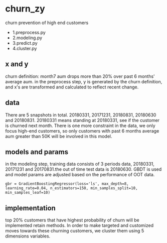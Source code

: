 # churn_zy
churn prevention of high end customers

- 1.preprocess.py
- 2.modeling.py
- 3.predict.py
- 4.cluster.py

## x and y
churn definition: month7 aum drops more than 20% over past 6 months' average aum.
in the preprocess step, y is generated by the churn definition, and x's are transformed and calculated to reflect recent change.

## data
There are 5 snapshots in total. 20180331, 20171231, 20180831, 20180630 and 20180831.
20180331 means standing at 20180331, see if the customer is churned next month. There is one more constraint in the data, we only focus high-end customers, so only customers with past 6 months average aum greater than 50K  will be involved in this model.

## models and params
in the modeling step, training data consists of 3 periods data, 20180331, 20171231 and 20170831.the out of time test data is 20180630. 
GBDT is used and model params are adjusted based on the performance of OOT data.
```
gbr = GradientBoostingRegressor(loss='ls', max_depth=8, learning_rate=0.04, n_estimators=150, min_samples_split=10, min_samples_leaf=10)
```
                                
## implementation
top 20% customers that have highest probability of churn will be implemented retain methods.
In order to make targeted and customized moves towards these churning customers, we cluster them using 5 dimensions variables.


